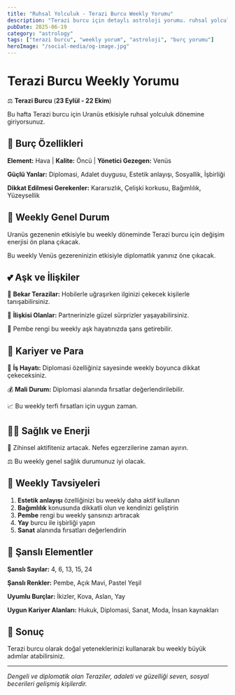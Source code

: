 ```yaml
---
title: "Ruhsal Yolculuk - Terazi Burcu Weekly Yorumu"
description: "Terazi burcu için detaylı astroloji yorumu. ruhsal yolculuk konusunda rehberlik."
pubDate: 2025-06-19
category: "astrology"
tags: ["terazi burcu", "weekly yorum", "astroloji", "burç yorumu"]
heroImage: "/social-media/og-image.jpg"
---
```


# Terazi Burcu Weekly Yorumu

⚖️ **Terazi Burcu** (**23 Eylül - 22 Ekim**)

Bu hafta Terazi burcu için Uranüs etkisiyle ruhsal yolculuk dönemine giriyorsunuz.

## 🌟 Burç Özellikleri

**Element:** Hava | **Kalite:** Öncü | **Yönetici Gezegen:** Venüs

**Güçlü Yanlar:** Diplomasi, Adalet duygusu, Estetik anlayışı, Sosyallik, İşbirliği

**Dikkat Edilmesi Gerekenler:** Kararsızlık, Çelişki korkusu, Bağımlılık, Yüzeysellik

## 💫 Weekly Genel Durum

Uranüs gezenenin etkisiyle bu weekly döneminde Terazi burcu için değişim enerjisi ön plana çıkacak.

Bu weekly Venüs gezereninizin etkisiyle diplomatlık yanınız öne çıkacak.

## 💕 Aşk ve İlişkiler

💖 **Bekar Terazilar:** Hobilerle uğraşırken ilginizi çekecek kişilerle tanışabilirsiniz.

💑 **İlişkisi Olanlar:** Partnerinizle güzel sürprizler yaşayabilirsiniz.

🌹 Pembe rengi bu weekly aşk hayatınızda şans getirebilir.

## 💼 Kariyer ve Para

🚀 **İş Hayatı:** Diplomasi özelliğiniz sayesinde weekly boyunca dikkat çekeceksiniz.

💰 **Mali Durum:** Diplomasi alanında fırsatlar değerlendirilebilir.

📈 Bu weekly terfi fırsatları için uygun zaman.

## 🏃‍♀️ Sağlık ve Enerji

💨 Zihinsel aktifiteniz artacak. Nefes egzerzilerine zaman ayırın.

⚖️ Bu weekly genel sağlık durumunuz iyi olacak.

## 🎯 Weekly Tavsiyeleri

1. **Estetik anlayışı** özelliğinizi bu weekly daha aktif kullanın
2. **Bağımlılık** konusunda dikkatli olun ve kendinizi geliştirin
3. **Pembe** rengi bu weekly şansınızı artıracak
4. **Yay** burcu ile işbirliği yapın
5. **Sanat** alanında fırsatları değerlendirin

## 🔮 Şanslı Elementler

**Şanslı Sayılar:** 4, 6, 13, 15, 24

**Şanslı Renkler:** Pembe, Açık Mavi, Pastel Yeşil

**Uyumlu Burçlar:** İkizler, Kova, Aslan, Yay

**Uygun Kariyer Alanları:** Hukuk, Diplomasi, Sanat, Moda, İnsan kaynakları

## 💫 Sonuç

Terazi burcu olarak doğal yeteneklerinizi kullanarak bu weekly büyük adımlar atabilirsiniz.

---

*Dengeli ve diplomatik olan Teraziler, adaleti ve güzelliği seven, sosyal becerileri gelişmiş kişilerdir.*
